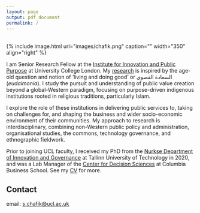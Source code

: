 ```yaml
---
layout: page
output: pdf_document
permalink: /
---
```

<br />
{% include image.html url="images/chafik.png" caption="" width="350" align="right" %}

I am Senior Research Fellow at the [Institute for Innovation and Public Purpose] at University College London. My [research] is inspired by the age-old question and notion of ‘living and doing good’ or السعادة القصوى (*eudaimonia*). I study the pursuit and understanding of public value creation beyond a global-Western paradigm, focusing on purpose-driven indigenous institutions rooted in religious traditions, particularly Islam. 

I explore the role of these institutions in delivering public services to, taking on challenges for, and shaping the business and wider socio-economic environment of their communities. My approach to research is interdisciplinary, combining non-Western public policy and administration, organisational studies, the commons, technology governance, and ethnographic fieldwork.

Prior to joining UCL faculty, I received my PhD from the [Nurkse Department of Innovation and Governance] at Tallinn University of Technology in 2020, and was a Lab Manager of the [Center for Decision Sciences] at Columbia Business School. See my [CV] for more.

## Contact

email: [s.chafik@ucl.ac.uk]

[s.chafik@ucl.ac.uk]: mailto:s.chafik@ucl.ac.uk
[Institute for Innovation and Public Purpose]: https://www.ucl.ac.uk/bartlett/public-purpose/ucl-institute-innovation-and-public-purpose
[Nurkse Department of Innovation and Governance]: https://taltech.ee/en/nurkse
[Center for Decision Sciences]: https://business.columbia.edu/cds
[research]: https://schafik.github.io/research/
[CV]: https://schafik.github.io/cv/SalahChafik_CV.pdf
